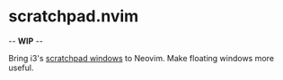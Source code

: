# scratchpad.nvim

-- **WIP** --

Bring i3's [scratchpad windows](https://i3wm.org/docs/userguide.html#_scratchpad) to
Neovim. Make floating windows more useful.
